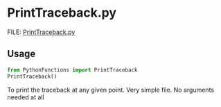 # PrintTraceback.py

FILE: [PrintTraceback.py](../src/PythonFunctions/PrintTraceback.py)

## Usage

```py
from PythonFunctions import PrintTraceback
PrintTraceback()
```

To print the traceback at any given point. Very simple file. No arguments needed at all
